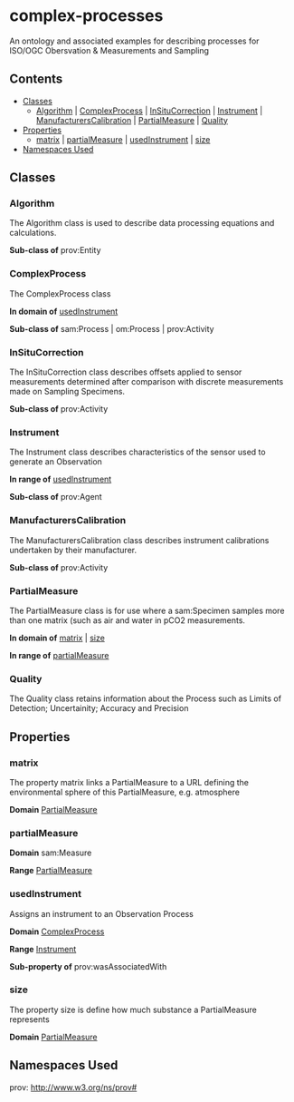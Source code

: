 # complex-processes
An ontology and associated examples for describing processes for ISO/OGC Obersvation &amp; Measurements and Sampling
## Contents
- [Classes](#classes)
    - [Algorithm](#algorithm) | [ComplexProcess](#complexprocess) | [InSituCorrection](#insitucorrection) | [Instrument](#instrument) | [ManufacturersCalibration](#manufacturerscalibration) | [PartialMeasure](#partialmeasure) | [Quality](#quality)
- [Properties](#properties)
    - [matrix](#matrix) | [partialMeasure](#partialmeasure-1) | [usedInstrument](#usedinstrument) | [size](#size)
- [Namespaces Used](#namespaces-used)

## Classes
### Algorithm
The Algorithm class is used to describe data processing equations and calculations.

**Sub-class of** prov:Entity

### ComplexProcess
The ComplexProcess class

**In domain of** [usedInstrument](#usedinstrument)

**Sub-class of** sam:Process | om:Process | prov:Activity

### InSituCorrection
The InSituCorrection class describes offsets applied to sensor measurements determined after comparison with discrete measurements made on Sampling Specimens.

**Sub-class of** prov:Activity

### Instrument
The Instrument class describes characteristics of the sensor used to generate an Observation

**In range of** [usedInstrument](#usedinstrument)

**Sub-class of** prov:Agent

### ManufacturersCalibration
The ManufacturersCalibration class describes instrument calibrations undertaken by their manufacturer.

**Sub-class of** prov:Activity

### PartialMeasure
The PartialMeasure class is for use where a sam:Specimen samples more than one matrix (such as air and water in pCO2 measurements.

**In domain of** [matrix](#matrix) | [size](#size)

**In range of** [partialMeasure](#partialmeasure-1)

### Quality
The Quality class retains information about the Process such as Limits of Detection; Uncertainity; Accuracy and Precision
## Properties
### matrix
The property matrix links a PartialMeasure to a URL defining the environmental sphere of this PartialMeasure, e.g. atmosphere

**Domain** [PartialMeasure](#partialmeasure)

### partialMeasure

**Domain** sam:Measure

**Range** [PartialMeasure](#partialmeasure)

### usedInstrument
Assigns an instrument to an Observation Process

**Domain** [ComplexProcess](#complexprocess)

**Range** [Instrument](#instrument)

**Sub-property of** prov:wasAssociatedWith

### size
The property size is define how much substance a PartialMeasure represents

**Domain** [PartialMeasure](#partialmeasure)

## Namespaces Used
prov: http://www.w3.org/ns/prov#

